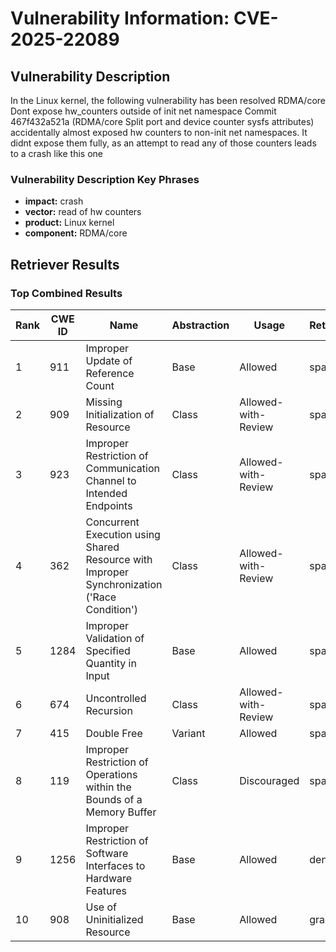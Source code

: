 # Vulnerability Information: CVE-2025-22089

## Vulnerability Description
In the Linux kernel, the following vulnerability has been resolved RDMA/core Dont expose hw_counters outside of init net namespace Commit 467f432a521a (RDMA/core Split port and device counter sysfs attributes) accidentally almost exposed hw counters to non-init net namespaces. It didnt expose them fully, as an attempt to read any of those counters leads to a crash like this one

### Vulnerability Description Key Phrases
- **impact:** crash
- **vector:** read of hw counters
- **product:** Linux kernel
- **component:** RDMA/core

## Retriever Results

### Top Combined Results

| Rank | CWE ID | Name | Abstraction | Usage  | Retrievers | Individual Scores |
|------|--------|------|-------------|-------|------------|-------------------|
| 1 | 911 | Improper Update of Reference Count | Base | Allowed | sparse | 0.090 |
| 2 | 909 | Missing Initialization of Resource | Class | Allowed-with-Review | sparse | 0.089 |
| 3 | 923 | Improper Restriction of Communication Channel to Intended Endpoints | Class | Allowed-with-Review | sparse | 0.089 |
| 4 | 362 | Concurrent Execution using Shared Resource with Improper Synchronization ('Race Condition') | Class | Allowed-with-Review | sparse | 0.085 |
| 5 | 1284 | Improper Validation of Specified Quantity in Input | Base | Allowed | sparse | 0.083 |
| 6 | 674 | Uncontrolled Recursion | Class | Allowed-with-Review | sparse | 0.082 |
| 7 | 415 | Double Free | Variant | Allowed | sparse | 0.082 |
| 8 | 119 | Improper Restriction of Operations within the Bounds of a Memory Buffer | Class | Discouraged | sparse | 0.080 |
| 9 | 1256 | Improper Restriction of Software Interfaces to Hardware Features | Base | Allowed | dense | 0.562 |
| 10 | 908 | Use of Uninitialized Resource | Base | Allowed | graph | 0.003 |

